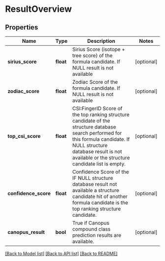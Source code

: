 # ResultOverview

## Properties
Name | Type | Description | Notes
------------ | ------------- | ------------- | -------------
**sirius_score** | **float** | Sirius Score (isotope + tree score) of the formula candidate.  If NULL result is not available | [optional] 
**zodiac_score** | **float** | Zodiac Score of the formula candidate.  If NULL result is not available | [optional] 
**top_csi_score** | **float** | CSI:FingerID Score of the top ranking structure candidate of the structure database search  performed for this formula candidate.  If NULL structure database result is not available or the structure candidate list is empty. | [optional] 
**confidence_score** | **float** | Confidence Score of the  IF NULL structure database result not available a structure candidate hit of another formula candidate is  the top ranking structure candidate. | [optional] 
**canopus_result** | **bool** | True if Canopus compound class prediction results are available. | [optional] 

[[Back to Model list]](../README.md#documentation-for-models) [[Back to API list]](../README.md#documentation-for-api-endpoints) [[Back to README]](../README.md)


